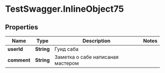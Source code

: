 # TestSwagger.InlineObject75

## Properties

Name | Type | Description | Notes
------------ | ------------- | ------------- | -------------
**userId** | **String** | Гуид саба | 
**comment** | **String** | Заметка о сабе написаная мастером | 


